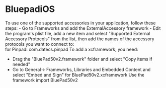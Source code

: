 # BluepadiOS
To use one of the supported accessories in your application, follow these steps:
    - Go to Frameworks and add the ExternalAccessory framework
    - Edit the program's plist file, add a new item and select "Supported External Accessory Protocols" from the list, then add the names of the accessory protocols you want to connect to:<br> for Pinpad: com.datecs.pinpad
To add a xcframework, you need:
- Drag the "BluePad50v2.framework" folder and select "Copy items if needed"
- Go to General-> Frameworks, Libraries and Embedded Content and select "Embed and Sign" for BluePad50v2.xcframework
Use the framework
import  BluePad50v2
